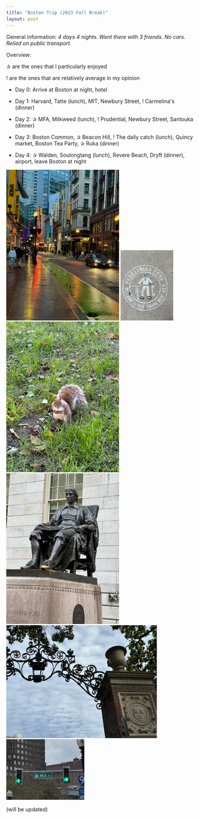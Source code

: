 ```yaml
---
title: "Boston Trip (2023 Fall Break)"
layout: post
---
```

General information: _4 days 4 nights. Went there with 3 friends. No cars. Relied on public transport._

Overview:

✰ are the ones that I particularly enjoyed

! are the ones that are relatively average in my opinion

* Day 0: Arrive at Boston at night, hotel

* Day 1: Harvard, Tatte (lunch), MIT, Newbury Street, ! Carmelina's (dinner)

* Day 2: ✰ MFA, Milkweed (lunch), ! Prudential, Newbury Street, Santouka (dinner)

* Day 3: Boston Common, ✰ Beacon Hill, ! The daily catch (lunch), Quincy market, Boston Tea Party, ✰ Ruka (dinner)

* Day 4: ✰ Walden, Soulongtang (lunch), Revere Beach, Dryft (dinner), airport, leave Boston at night

<img src="/assets/bos1.jpg" alt="Bos street view" width="302" height="403">

<img src="/assets/bos2.jpg" alt="Pedestrian zone" width="141" height="188">

<img src="/assets/bos3.jpg" alt="Squirrel" width="302" height="403">

<img src="/assets/bos4.jpg" alt="John Harvard" width="302" height="403">

<img src="/assets/bos5.jpg" alt="Harvard gate" width="403" height="302">

<img src="/assets/bos6.jpg" alt="Milk street" width="209" height="162">

(will be updated)
